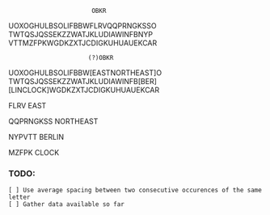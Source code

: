                            OBKR
UOXOGHULBSOLIFBBWFLRVQQPRNGKSSO
TWTQSJQSSEKZZWATJKLUDIAWINFBNYP
VTTMZFPKWGDKZXTJCDIGKUHUAUEKCAR

                          (?)OBKR
UOXOGHULBSOLIFBBW[EASTNORTHEAST]O
TWTQSJQSSEKZZWATJKLUDIAWINFB[BER]
[LINCLOCK]WGDKZXTJCDIGKUHUAUEKCAR

FLRV
EAST

QQPRNGKSS
NORTHEAST

NYPVTT
BERLIN

MZFPK
CLOCK

### TODO:
    [ ] Use average spacing between two consecutive occurences of the same letter
    [ ] Gather data available so far